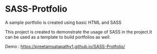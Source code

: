 # SASS-Protfolio
A sample portfolio is created using basic HTML and SASS

This project is created to demonstrate the usage of SASS in the project.It can be used as a template to build portfolios as well.

Demo : https://preetamsatapathy1.github.io/SASS-Protfolio/
